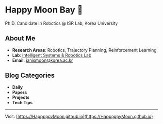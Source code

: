 # Happy Moon Bay 🌙

Ph.D. Candidate in Robotics @ ISR Lab, Korea University

## About Me

- **Research Areas**: Robotics, Trajectory Planning, Reinforcement Learning
- **Lab**: [Intelligent Systems & Robotics Lab](http://isr.korea.ac.kr)
- **Email**: janismoon@korea.ac.kr

## Blog Categories

- **Daily**
- **Papers**
- **Projects**
- **Tech Tips**

---

Visit: [https://HapppppyMoon.github.io](https://HapppppyMoon.github.io)
